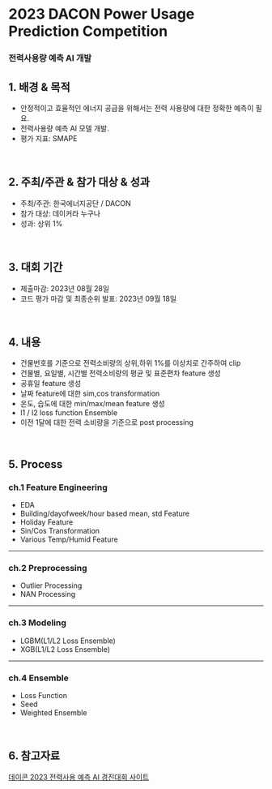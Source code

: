 # 2023 DACON Power Usage Prediction Competition
### 전력사용량 예측 AI 개발

## 1. 배경 & 목적

- 안정적이고 효율적인 에너지 공급을 위해서는 전력 사용량에 대한 정확한 예측이 필요.
- 전력사용량 예측 AI 모델 개발.
- 평가 지표: SMAPE

<br/>

## 2. 주최/주관 & 참가 대상 & 성과

- 주최/주관: 한국에너지공단 / DACON
- 참가 대상: 데이커라 누구나
- 성과: 상위 1%

<br/>

## 3. 대회 기간

- 제출마감: 2023년 08월 28일
- 코드 평가 마감 및 최종순위 발표: 2023년 09월 18일

<br/>

## 4. 내용
- 건물번호를 기준으로 전력소비량의 상위,하위 1%를 이상치로 간주하여 clip
- 건물별, 요일별, 시간별 전력소비량의 평균 및 표준편차 feature 생성
- 공휴일 feature 생성
- 날짜 feature에 대한 sim,cos transformation
- 온도, 습도에 대한 min/max/mean feature 생성
- l1 / l2 loss function Ensemble
- 이전 1달에 대한 전력 소비량을 기준으로 post processing

<br/>

## 5. Process

### ch.1 Feature Engineering

- EDA
- Building/dayofweek/hour based mean, std Feature
- Holiday Feature
- Sin/Cos Transformation
- Various Temp/Humid Feature

---

### ch.2 Preprocessing

- Outlier Processing
- NAN Processing

---

### ch.3 Modeling

- LGBM(L1/L2 Loss Ensemble)
- XGB(L1/L2 Loss Ensemble)

---

### ch.4 Ensemble

- Loss Function
- Seed
- Weighted Ensemble

<br/>

## 6. 참고자료

[데이콘 2023 전력사용 예측 AI 경진대회 사이트](https://dacon.io/competitions/official/236125/overview/description)
